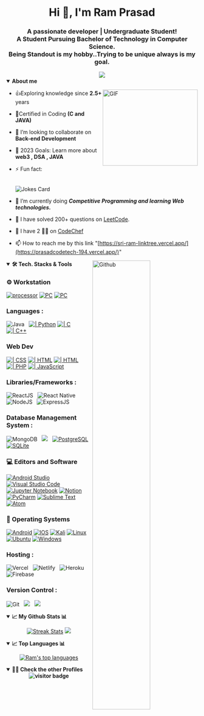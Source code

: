 <!-- <img src="assets/profile-pic.png" alt="Vishnu Sivan" width=100 />
<img src="animated/light_1.gif" height="20px" />-->
<h1 align="center">Hi 👋, I'm Ram Prasad</h1>
<h3 align="center">A passionate developer | Undergraduate Student!<br>
A Student Pursuing Bachelor of Technology in Computer Science.<br>
Being Standout is my hobby..Trying to be unique always is my goal.
</h3>

<div align="Center">
<img src="https://user-images.githubusercontent.com/61102759/209456873-39b37c53-034e-44b1-b990-c55e3d894864.gif">
</div>
<Details open="">
<img align="right" alt="GIF" src="https://camo.githubusercontent.com/2309797487e5e969659a3b545c96151807b04120a9cc2985f632ec94ba00c9f3/68747470733a2f2f6d656469612e67697068792e636f6d2f6d656469612f53576f536b4e36447854737a71494b4571762f67697068792e676966" width="250" height="200" />

<Summary><b>About me</b></Summary>

- 👍Exploring knowledge since **2.5+** years<br>

- 📃Certified in Coding **(C and JAVA)**

- 👯 I’m looking to collaborate on **Back-end Development**

- 🥅 2023 Goals: Learn more about **web3 , DSA , JAVA**

- ⚡ Fun fact: 
    ##
    ![Jokes Card](https://readme-jokes.vercel.app/api)

- 🌱 I’m currently doing *****Competitive Programming and learning Web technologies.*****

- 🥅 I have solved 200+ questions on [LeetCode](https://leetcode.com/sri_ram_194/).

- 🥅 I have 2 🌟🌟 on [CodeChef](https://www.codechef.com/users/l21cs005) 

- 📫 How to reach me by this link "[https://sri-ram-linktree.vercel.app/](https://prasadcodetech-194.vercel.app/)"

</Details>
<img width="55%" align="right" alt="Github" src="https://camo.githubusercontent.com/86a3b6db470f1a0429f7355c08d1edabf3d2c804/68747470733a2f2f6d69726f2e6d656469756d2e636f6d2f6d61782f313336302f312a495247486d69477361313673746564517649615a66772e676966" />
<Details open="">
<Summary><b>🛠 Tech. Stacks & Tools</b></Summary>

### ⚙️ Workstation
<p>
   <a href="#"><img alt="processor" src ="https://img.shields.io/badge/AMD_R7_12th-0071C5?style=for-the-badge&logo=AMD&logoColor=white"></a>
   <a href="#"><img alt="PC" src="https://img.shields.io/badge/Windows-ASUS ROG G15 -0078D6?style=for-the-badge&logo=windows&logoColor=white"></a>
    <a href="#"><img alt="PC" src="https://img.shields.io/badge/Macbook-air M2 -0078D6?style=for-the-badge&logo=Mac&logoColor=white"></a>
</p>

### Languages :
<img alt="Java" src="https://img.shields.io/badge/java-%2300C7B7.svg?&style=for-the-badge&logo=java&logoColor=white"/>&nbsp;&nbsp;
<a href="https://github.com/search?q=user%3ACodeNinja-194+is%3Arepo+language%3Apython"><img alt="| Python" src="https://img.shields.io/badge/python-3670A0?style=for-the-badge&logo=python&logoColor=ffdd54"></a>
<a href="https://github.com/search?q=user%3ACodeNinja-194+is%3Arepo+language%3AC"><img alt=" | C" src="https://img.shields.io/badge/c-%2300599C.svg?style=for-the-badge&logo=c&logoColor=white"></a>
<a href="https://github.com/search?q=user%3ACodeNinja-194+is%3Arepo+language%3Ac%2B%2B"><img alt="| C++" src="https://img.shields.io/badge/c++-%2300599C.svg?style=for-the-badge&logo=c%2B%2B&logoColor=white"></a>


### Web Dev
<a href="https://github.com/search?q=user%3ACodeNinja-194+is%3Arepo+language%3Acss"><img alt="| CSS" src="https://img.shields.io/badge/css3-%231572B6.svg?style=for-the-badge&logo=css3&logoColor=white"></a>
<a href="https://github.com/search?q=user%3ACodeNinja-194+is%3Arepo+language%3Ahtml"><img alt="| HTML" src="https://img.shields.io/badge/html5-%23E34F26.svg?style=for-the-badge&logo=html5&logoColor=white"></a>
<a href="https://github.com/search?q=user%3ACodeNinja-194+is%3Arepo+language%3ASCSS"><img alt="| HTML" src="https://img.shields.io/badge/SCSS-%23E34F26.svg?style=for-the-badge&logo=CSS3&logoColor=white"></a>
<a href="https://github.com/search?q=user%3ACodeNinja-194+is%3Arepo+language%3Aphp"><img alt="| PHP" src="https://img.shields.io/badge/php-%23777BB4.svg?style=for-the-badge&logo=php&logoColor=white"></a>
<a href="https://github.com/search?q=user%3ACodeNinja-194+is%3Arepo+language%3Ajavascript"><img alt="| JavaScript" src="https://img.shields.io/badge/javascript-%23323330.svg?style=for-the-badge&logo=javascript&logoColor=%23F7DF1E"></a>

### Libraries/Frameworks :
<img alt="ReactJS" src="https://img.shields.io/badge/react_JS%20-%2320232a.svg?&style=for-the-badge&logo=react&logoColor=%2361DAFB" />&nbsp;&nbsp;
<img alt="React Native" src="https://img.shields.io/badge/react_native%20-%2320232a.svg?&style=for-the-badge&logo=react&logoColor=%2361DAFB" />&nbsp;&nbsp;
<img alt="NodeJS" src="https://img.shields.io/badge/node.js-6DA55F?style=for-the-badge&logo=node.js&logoColor=white" />&nbsp;&nbsp;
<img alt="ExpressJS" src="https://img.shields.io/badge/express.js-%23404d59.svg?style=for-the-badge&logo=express&logoColor=%2361DAFB" />&nbsp;&nbsp;

### Database Management System :
<img alt="MongoDB" src ="https://img.shields.io/badge/MongoDB-%234ea94b.svg?&style=for-the-badge&logo=mongodb&logoColor=white" />&nbsp;&nbsp;
<img src="https://img.shields.io/badge/mysql-%234479A1.svg?&style=for-the-badge&logo=mysql&logoColor=white" />&nbsp;&nbsp;
<a href="#"><img alt="PostgreSQL" src ="https://img.shields.io/badge/postgres-%23316192.svg?style=for-the-badge&logo=postgresql&logoColor=white"></a>
<a href="#"><img alt="SQLite" src ="https://img.shields.io/badge/sqlite-%2307405e.svg?style=for-the-badge&logo=sqlite&logoColor=white"></a>


### 💻 Editors and Software
<p>
    <a href="#"><img alt="Android Studio" src="https://img.shields.io/badge/Android%20Studio-3DDC84.svg?style=for-the-badge&logo=android-studio&logoColor=white"></a>
    <a href="#"><img alt="Visual Studio Code" src="https://img.shields.io/badge/Visual%20Studio%20Code-0078d7.svg?style=for-the-badge&logo=visual-studio-code&logoColor=white"></a>
    <!-- <a href="#"><img alt="Git" src="https://img.shields.io/badge/git-%23F05033.svg?style=for-the-badge&logo=git&logoColor=black"></a>
    <a href="#"><img alt="GitHub" src="https://img.shields.io/badge/github-%23121011.svg?style=for-the-badge&logo=github&logoColor=white"></a> -->
    <a href="#"><img alt="Jupyter Notebook" src="https://img.shields.io/badge/jupyter-%23FA0F00.svg?style=for-the-badge&logo=jupyter&logoColor=white"></a>
    <a href="#"><img alt="Notion" src="https://img.shields.io/badge/Notion-%23000000.svg?style=for-the-badge&logo=notion&logoColor=white"></a>
    <a href="#"><img alt="PyCharm" src="https://img.shields.io/badge/pycharm-143?style=for-the-badge&logo=pycharm&logoColor=black&color=black&labelColor=green"></a>
    <a href="#"><img alt="Sublime Text" src="https://img.shields.io/badge/sublime_text-%23575757.svg?style=for-the-badge&logo=sublime-text&logoColor=important"></a>
    <a href="#"><img alt="Atom" src="https://img.shields.io/badge/Atom-%2366595C.svg?style=for-the-badge&logo=atom&logoColor=white"></a>
    
</p>

### 🤖 Operating Systems

<p>
    <a href="#"><img alt="Android" src="https://img.shields.io/badge/Android-3DDC84?style=for-the-badge&logo=android&logoColor=white"></a>
    <a href="#"><img alt="IOS" src="https://img.shields.io/badge/iOS-000000?style=for-the-badge&logo=ios&logoColor=white"></a>
    <a href="#"><img alt="Kali" src="https://img.shields.io/badge/Kali-268BEE?style=for-the-badge&logo=kalilinux&logoColor=white"></a>
    <a href="#"><img alt="Linux" src="https://img.shields.io/badge/Linux-FCC624?style=for-the-badge&logo=linux&logoColor=black"></a>
    <a href="#"><img alt="Ubuntu" src="https://img.shields.io/badge/Ubuntu-E95420?style=for-the-badge&logo=ubuntu&logoColor=white"></a>
    <a href="#"><img alt="Windows" src="https://img.shields.io/badge/Windows-0078D6?style=for-the-badge&logo=windows&logoColor=white"></a>
</p>

 ### Hosting : 
<img alt="Vercel" src="https://img.shields.io/badge/vercel-%23000000.svg?&style=for-the-badge&logo=vercel&logoColor=white"/>&nbsp;&nbsp;
<img alt="Netlify" src="https://img.shields.io/badge/netlify-%2300C7B7.svg?&style=for-the-badge&logo=netlify&logoColor=white"/>&nbsp;&nbsp;
<img alt="Heroku" src="https://img.shields.io/badge/heroku-%2300C7B7.svg?&style=for-the-badge&logo=heroku&logoColor=white"/>&nbsp;&nbsp;
<img alt="Firebase" src="https://img.shields.io/badge/firebase-%2300C7B7.svg?&style=for-the-badge&logo=firebase&logoColor=white"/>&nbsp;&nbsp;

### Version Control :

<img alt="Git" src="https://img.shields.io/badge/git%20-%23F05033.svg?&style=for-the-badge&logo=git&logoColor=white" />&nbsp;&nbsp;
<img src="https://img.shields.io/badge/github%20-%23121011.svg?&style=for-the-badge&logo=github&logoColor=white" />&nbsp;&nbsp;
<img src="https://img.shields.io/badge/Hyper%20-%23181717.svg?&style=for-the-badge&logo=Hyper&logoColor=white" />&nbsp;&nbsp;


</Details>
<details open="">
  <summary><b>📈 My Github Stats 📊</b></summary>
  <p align="center">
    <a href="https://github.com/CodeNinja-194"><img alt="Streak Stats" src="https://github-readme-streak-stats.herokuapp.com/?user=CodeNinja-194&theme=highcontrast"/></a>
<img src="https://github-readme-stats.vercel.app/api?username=CodeNinja-194&theme=radical"></a>
  

</details>
<details open="">
<summary><b>📈 Top Languages 📊</b></summary>
<p align="center">
 <a href="https://github.com/CodeNinja-194">
  <img title="🔥" alt="Ram's top languages" src="https://github-readme-stats.vercel.app/api/top-langs/?username=CodeNinja-194&langs_count=10&hide=html,Jupyter%20Notebook,css&layout=compact&count_private=true&hide_border=true&bg_color=282a36&text_color=f7f7f1&title_color=7957d4">
 </a>
</p>
</details>
<details open="">
<Summary><b>👨‍💻 Check the other Profiles</Summary>
<center>
<img src="https://visitor-badge.laobi.icu/badge?page_id=CodeNinja-194" alt="visitor badge"/>     

</center>

</details>
